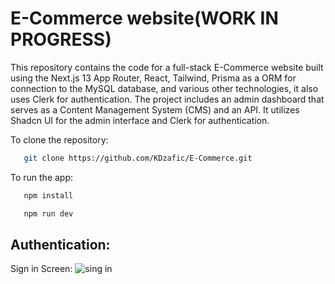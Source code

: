 # E-Commerce website(WORK IN PROGRESS)

This repository contains the code for a full-stack E-Commerce website built using the Next.js 13 App Router, React, Tailwind, Prisma as a ORM for connection to the MySQL database, and various other technologies, it also uses Clerk for authentication. The project includes an admin dashboard that serves as a Content Management System (CMS) and an API. It utilizes Shadcn UI for the admin interface and Clerk for authentication.

To clone the repository:

```bash
   git clone https://github.com/KDzafic/E-Commerce.git
```

To run the app:

```bash
   npm install
```

```bash
   npm run dev
```

## Authentication:

Sign in Screen:
![sing in](../E-Commerce/ecommerce-admin/readme_images/Capture.JPG)
